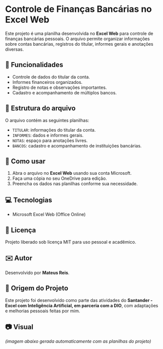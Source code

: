 # Controle de Finanças Bancárias no Excel Web

Este projeto é uma planilha desenvolvida no **Excel Web** para controle de finanças bancárias pessoais. O arquivo permite organizar informações sobre contas bancárias, registros do titular, informes gerais e anotações diversas.

## 📌 Funcionalidades

* Controle de dados do titular da conta.
* Informes financeiros organizados.
* Registro de notas e observações importantes.
* Cadastro e acompanhamento de múltiplos bancos.

## 📝 Estrutura do arquivo

O arquivo contém as seguintes planilhas:

* `TITULAR`: informações do titular da conta.
* `INFORMES`: dados e informes gerais.
* `NOTAS`: espaço para anotações livres.
* `BANCOS`: cadastro e acompanhamento de instituições bancárias.

## 🚀 Como usar

1. Abra o arquivo no **Excel Web** usando sua conta Microsoft.
2. Faça uma cópia no seu OneDrive para edição.
3. Preencha os dados nas planilhas conforme sua necessidade.

## 💻 Tecnologias

* Microsoft Excel Web (Office Online)

## 📄 Licença

Projeto liberado sob licença MIT para uso pessoal e acadêmico.

## ✉️ Autor

Desenvolvido por **Mateus Reis**.

## 🏅 Origem do Projeto

Este projeto foi desenvolvido como parte das atividades do **Santander - Excel com Inteligência Artificial, em parceria com a DIO**, com adaptações e melhorias pessoais feitas por mim.


## 📷 Visual

*(imagem abaixo gerada automaticamente com as planilhas do projeto)*
